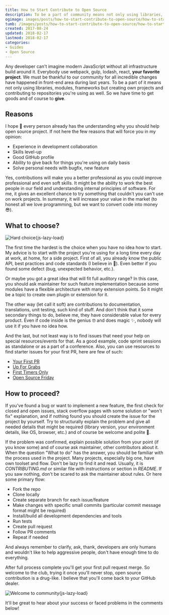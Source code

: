 ```yaml
---
title: How to Start Contribute to Open Source
description: To be a part of community means not only using libraries, modules, frameworks but creating own projects and contributing to repos you're using as well.
ogimage: images/posts/how-to-start-contribute-to-open-source/how-to-start-contribute-to-open-source-og.jpg
tumb: /images/posts/how-to-start-contribute-to-open-source/how-to-start-contribute-to-open-source
created: 2017-08-24
updated: 2018-02-17
lastmod: 2018-02-17
categories:
- Guides
- Open Source
---
```

Any developer can't imagine modern JavaScript without all infrastructure build around it. Everybody use webpack, gulp, lodash, react, **your favorite project**. We must be thankful to our community for all incredible changes have happened in front-end area during last years. To be a part of it means not only using libraries, modules, frameworks but creating own projects and contributing to repositories you're using as well. So we have time to get goods and of course to **give**.

## Reasons
I hope 🙏 every person already has the understanding why you should help open source project. If not here the few reasons that will force you in my opinion:

- Experience in development collaboration
- Skills level-up
- Good GitHub profile
- Ability to give back for things you're using on daily basis
- Solve personal needs with bugfix, new feature

Yes, contributions will make you a better professional as you could improve professional and even soft skills. It might be the ability to work the best people in our field and understanding internal principles of software. For me, it gives an excellent chance to try something that couldn't you can't use on work projects. In summary, it will increase your value in the market (to honest all we love programming, but we want to convert code into money 😎).

## What to choose?
![Hard choice](/images/posts/how-to-start-contribute-to-open-source/img/lamps.jpg){js-lazy-load}

The first time the hardest is the choice when you have no idea how to start. My advice is to start with the project you're using for a long time every day at work, at home, for a side project. First of all, you already know the public API, best practices and code standards (I believe in 🦄). Even better if you found some defect (bug, unexpected behavior, etc.).

Or maybe you got a great idea that will fit full auditory range? In this case, you should ask maintainer for such feature implementation because some modules have a flexible architecture with many extension points. So it might be a topic to create own plugin or extension for it.

The other way (let call it soft) are contributions to documentation, translations, unit testing, such kind of stuff. And don't think that it some secondary things to do, believe me, they have considerable value for every product. Even if code inside is the genius 🤓 and does magic ✨, nobody will use it if you have no idea how.

And the last, but not least way is to find issues that need your help on special resources/events for that. As a good example, code sprint sessions as standalone or as a part of a conference. Also, you can use resources to find starter issues for your first PR, here are few of such:

- [Your First PR](https://yourfirstpr.github.io/)
- [Up For Grabs](http://up-for-grabs.net/)
- [First Timers Only](http://www.firsttimersonly.com/)
- [Open Source Friday](https://opensourcefriday.com)

## How to proceed?
If you've found a bug or want to implement a new feature, the first check for closed and open issues, stack overflow pages with some solution or "won't fix" explanation, and if nothing found you should create the issue for the project by yourself. Try to structurally explain the problem and give all needed details that might be required (library version, your environment details, like OS, browser, etc.) and of course be welcome and polite 🤗.

If the problem was confirmed, explain possible solution from your point (if you know some) and of course ask maintainer, other contributors about it. When the question "What to do" has the answer, you should be familiar with the process used in the project. Many projects, especially big one, have own toolset and flow. Don't be lazy to find it and read. Usually, it is *CONTRIBUTING.md* or similar file with instructions or section in *README*. If you saw nothing, don't be scared to ask the maintainer about rules. Or here some primary flow:

- Fork the repo
- Clone locally
- Create separate branch for each issue/feature
- Make changes with specific small commits (particular commit message format might be required)
- Install/build all development dependencies and tools
- Run tests
- Create pull request
- Follow PR comments
- Repeat if needed

And always remember to clarify, ask, thank, developers are only humans and wouldn't like to help aggressive people, don't have enough time to do everything.

After full process complete you'll get your first pull request merge. So welcome to the club, trying it once you'll never stop, open source contribution is a drug-like. I believe that you'll come back to your GitHub dealer.

![Welcome to community](/images/posts/how-to-start-contribute-to-open-source/img/welcome.jpg){js-lazy-load}

It'll be great to hear about your success or faced problems in the comments below!

